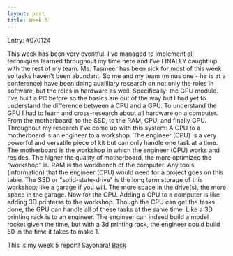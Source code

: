 ```yaml
---
layout: post
title: Week 5
---
```


Entry: #070124

This week has been very eventful! I've managed to implement all techniques learned throughout my time here and I've FINALLY caught up with the rest of my team. Ms. Tasmeer has been sick for most of this week so tasks haven't been abundant. So me and my team (minus one - he is at a conference) have been doing auxilliary research on not only the roles in software, but the roles in hardware as well. Specifically: the GPU module. I've built a PC before so the basics are out of the way but I had yet to understand the difference between a CPU and a GPU. To understand the GPU I had to learn and cross-research about all hardware on a computer. From the motherboard, to the SSD, to the RAM, CPU, and finally GPU. Throughout my research I've come up with this system: 
A CPU to a motherboard is an engineer to a workshop. The engineer (CPU) is a very powerful and versatile piece of kit but can only handle one task at a time. The motherboard is the workshop in which the engineer (CPU) works and resides. The higher the quality of motherboard, the more optimized the "workshop" is. RAM is the workbench of the computer. Any tools (information) that the engineer (CPU) would need for a project goes on this table. The SSD or "solid-state-drive" is the long term storage of this workshop; like a garage if you will. The more space in the drive(s), the more space in the garage. Now for the GPU. Adding a GPU to a computer is like adding 3D printerss to the workshop. Though the CPU can get the tasks done, the GPU can handle all of these tasks at the same time. Like a 3D printing rack is to an engineer. The engineer can indeed build a model rocket given the time, but with a 3d printing rack, the engineer could build 50 in the time it takes to make 1.

This is my week 5 report!
Sayonara!
[Back](./)
